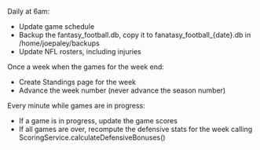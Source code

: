 Daily at 6am:
* Update game schedule
* Backup the fantasy_football.db, copy it to fanatasy_football_{date}.db in /home/joepaley/backups
* Update NFL rosters, including injuries


Once a week when the games for the week end:
* Create Standings page for the week
* Advance the week number (never advance the season number)


Every minute while games are in progress:
* If a game is in progress, update the game scores
* If all games are over, recompute the defensive stats for the week calling ScoringService.calculateDefensiveBonuses()
